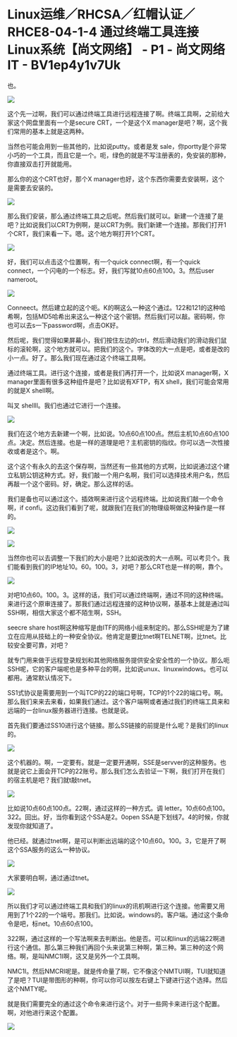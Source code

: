 # Linux运维／RHCSA／红帽认证／RHCE8-04-1-4 通过终端工具连接Linux系统【尚文网络】 - P1 - 尚文网络IT - BV1ep4y1v7Uk

也。

![](img/d0f1abb024bb54fd8ee8d8ef7efa316c_1.png)

这个先一过啊，我们可以通过终端工具进行远程连接了啊。终端工具啊，之前给大家这个网盘里面有一个是secure CRT，一个是这个X manager是吧？啊，这个我们常用的基本上就是这两种。

当然也可能会用到一些其他的，比如说putty。或者是发 sale，你portty是个非常小巧的一个工具，而且它是一个。呃，绿色的就是不写注册表的，免安装的那种，你直接双击打开就能用。

那么你的这个CRT也好，那个X manager也好，这个东西你需要去安装啊，这个是需要去安装的。

![](img/d0f1abb024bb54fd8ee8d8ef7efa316c_3.png)

那么我们安装，那么通过终端工具之后呢。然后我们就可以。新建一个连接了是吧？比如说我们以CRT为例啊，是以CRT为例。我们新建一个连接。那我们打开1个CRT，我们来看一下。嗯。这个地方啊打开1个CRT。



![](img/d0f1abb024bb54fd8ee8d8ef7efa316c_5.png)

好，我们可以点击这个位置啊，有一个quick connect啊，有一个quick connect，一个闪电的一个标志。好，我们写就10点60点100。3。然后user nameroot。



![](img/d0f1abb024bb54fd8ee8d8ef7efa316c_7.png)

Conneect。然后建立起的这个呃。K的啊这么一种这个通过。122和121的这种哈希啊，包括MD5哈希出来这么一种这个这个密钥。然后我们可以敲。密码啊，你也可以去s一下password啊，点击OK好。

然后呢，我们觉得如果屏幕小，我们按住左边的ctrl，然后滑动我们的滑动我们鼠标的滚轮啊，这个地方就可以。把我们的这个。字体改的大一点是吧，或者是改的小一点。好了。那么我们现在通过这个终端工具啊。

通过终端工具。进行这个连接，或者是我们再打开一个，比如说X manager啊，X manager里面有很多这种组件是吧？比如说有XFTP，有X shell，我们可能会常用的就是X shell啊。

叫叉 shellll。我们也通过它进行一个连接。

![](img/d0f1abb024bb54fd8ee8d8ef7efa316c_9.png)

我们在这个地方去新建一个啊，比如说。10点60点100点。然后主机10点60点100点。决定。然后连接。也是一样的道理是吧？主机密钥的指纹。你可以选一次性接收或者是这个。啊。

这个这个有永久的去这个保存啊，当然还有一些其他的方式啊，比如说通过这个建立私钥公钥这种方式。好，我们敲一个用户名啊，我们可以选择技术用户名，然后再敲一个这个密码。好，确定。那么这样的话。

我们是备也可以通过这个。插效啊来进行这个远程终端。比如说我们敲一个命令啊，if confi。这边我们看到了呢，就跟我们在我们的物理级啊做这种操作是一样的。



![](img/d0f1abb024bb54fd8ee8d8ef7efa316c_11.png)

![](img/d0f1abb024bb54fd8ee8d8ef7efa316c_12.png)

当然你也可以去调整一下我们的大小是吧？比如说改的大一点啊。可以考贝个。我们能看到我们的IP地址10。60。100。3，对吧？那么CRT也是一样的啊，靠个。



![](img/d0f1abb024bb54fd8ee8d8ef7efa316c_14.png)

对吧10点60。100。3。这样的话，我们可以通过终端啊，通过不同的这种终端。来进行这个原审连接了。那我们通过远程连接的这种协议啊，基基本上就是通过叫SSH啊，相信大家这个都不陌生啊，SSH。

seecre share host啊这种缩写是由ITF的网络小组来制定的。那么SSH呢是为了建立在应用从技础上的一种安全协议。他肯定是要比tnet啊TELNET啊，比tnet。比较安全要可靠，对吧？

就专门用来做于远程登录规划和其他网络服务提供安全安全性的一个协议。那么呃SSH呢，它的客户端呢也是多种平台的啊，比如说unux、linuxwindows。也可以都用。通常默认情况下。

SS1式协议是需要用到一个叫TCP的22的端口号啊，TCP的1个22的端口号。啊。那么我们来来去来看，如果我们通过。这个客户端啊或者通过我们的终端工具来和远端的一台linux服务器进行连接。也就是说。

首先我们要通过SS10进行这个链接。那么SS链接的前提是什么呢？是我们的linux的。

![](img/d0f1abb024bb54fd8ee8d8ef7efa316c_16.png)

这个机器的。啊，一定要有。就是一定要开通啊，SSE是servver的这种服务。也就是说它上面会开TCP的22账号。那么我们怎么去验证一下啊，我们打开在我们的宿主机是吧？我们就t敲tnet。



![](img/d0f1abb024bb54fd8ee8d8ef7efa316c_18.png)

比如说10点60点100点。22啊，通过这样的一种方式。调 letter。10点60点100。322。回出。好，当你看到这个SSA是2。0open SSA是下划线7。4的时候，你就发现你就知道了。

他已经。就通过tnet啊，是可以判断出远端的这个10点60。100。3，它是开了啊这个SSA服务的这么一种协议。



![](img/d0f1abb024bb54fd8ee8d8ef7efa316c_20.png)

大家要明白啊，通过通过tnet。

![](img/d0f1abb024bb54fd8ee8d8ef7efa316c_22.png)

所以我们才可以通过终端工具和我们的linux的讯机啊进行这个连接。他需要又用用到了1个22的一个端号。那我们。比如说。windows的。客户端。通过这个条命令是吧，标net。10点60点100。

322啊，通过这样的一个写法啊来去判断出。他是否。可以和linux的远端22啊进行这个通信。那么第三种我们再回个头来说第三种啊，第三种。第三种的这个网络。啊，是叫NMC1I啊，这又是另外一个工具啊。

NMC1I。然后NMCRI呢是。就是传命量了啊，它不像这个NMTUI啊，TUI就知道了是吧？TUI是带图形的种啊，你可以你可以按左右键上下键进行这个选择。然后这个NMTY呢。

就是我们需要完全的通过这个命令来进行这个。对于一些网卡来进行这个配置。啊，对他进行来这个配置。

![](img/d0f1abb024bb54fd8ee8d8ef7efa316c_24.png)